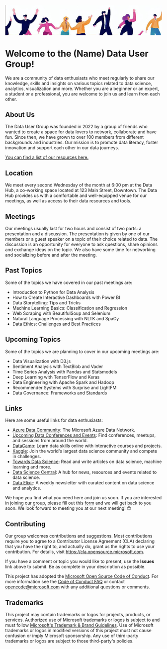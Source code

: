 <img src="https://github.com/microsoft/AzureDataCommunity/blob/main/Resources/Content/banner.png" width=800 alt="User Group Name community group name overlay">

# Welcome to the (Name) Data User Group!
We are a community of data enthusiasts who meet regularly to share our knowledge, skills and insights on various topics related to data science, analytics, visualization and more. Whether you are a beginner or an expert, a student or a professional, you are welcome to join us and learn from each other.

## About Us

The Data User Group was founded in 2022 by a group of friends who wanted to create a space for data lovers to network, collaborate and have fun. Since then, we have grown to over 100 members from different backgrounds and industries. Our mission is to promote data literacy, foster innovation and support each other in our data journeys.

[You can find a list of our resources here.](https://github.com/microsoft/AzureDataCommunity/tree/main/Resources)

## Location

We meet every second Wednesday of the month at 6:00 pm at the Data Hub, a co-working space located at 123 Main Street, Downtown. The Data Hub provides us with a comfortable and well-equipped venue for our meetings, as well as access to their data resources and tools.

## Meetings

Our meetings usually last for two hours and consist of two parts: a presentation and a discussion. The presentation is given by one of our members or a guest speaker on a topic of their choice related to data. The discussion is an opportunity for everyone to ask questions, share opinions and exchange ideas on the topic. We also have some time for networking and socializing before and after the meeting.

## Past Topics

Some of the topics we have covered in our past meetings are:

- Introduction to Python for Data Analysis
- How to Create Interactive Dashboards with Power BI
- Data Storytelling: Tips and Tricks
- Machine Learning Basics: Classification and Regression
- Web Scraping with BeautifulSoup and Selenium
- Natural Language Processing with NLTK and SpaCy
- Data Ethics: Challenges and Best Practices

## Upcoming Topics

Some of the topics we are planning to cover in our upcoming meetings are:

- Data Visualization with D3.js
- Sentiment Analysis with TextBlob and Vader
- Time Series Analysis with Pandas and Statsmodels
- Deep Learning with TensorFlow and Keras
- Data Engineering with Apache Spark and Hadoop
- Recommender Systems with Surprise and LightFM
- Data Governance: Frameworks and Standards

## Links

Here are some useful links for data enthusiasts:

- [Azure Data Community](https://aka.ms/datacommunity/): The Microsoft Azure Data Network.
- [Upcoming Data Conferences and Events](https://eventlist.azurewebsites.net/index.php): Find conferences, meetups, and sessions from around the world.
- [DataCamp](https://www.datacamp.com/): Learn data skills online with interactive courses and projects.
- [Kaggle](https://www.kaggle.com/): Join the world's largest data science community and compete in challenges.
- [Towards Data Science](https://towardsdatascience.com/): Read and write articles on data science, machine learning and more.
- [Data Science Central](https://www.datasciencecentral.com/): A hub for news, resources and events related to data science.
- [Data Elixir](https://dataelixir.com/): A weekly newsletter with curated content on data science and analytics.

We hope you find what you need here and join us soon. If you are interested in joining our group, please fill out this [form](https://forms.gle/xyz) and we will get back to you soon. We look forward to meeting you at our next meeting! 😊

## Contributing

Our group welcomes contributions and suggestions.  Most contributions require you to agree to a
Contributor License Agreement (CLA) declaring that you have the right to, and actually do, grant us
the rights to use your contribution. For details, visit https://cla.opensource.microsoft.com.

If you have a comment or topic you would like to present, use the **Issues** link above to submit. Be as complete in your description as possible.  

This project has adopted the [Microsoft Open Source Code of Conduct](https://opensource.microsoft.com/codeofconduct/).
For more information see the [Code of Conduct FAQ](https://opensource.microsoft.com/codeofconduct/faq/) or
contact [opencode@microsoft.com](mailto:opencode@microsoft.com) with any additional questions or comments.

## Trademarks

This project may contain trademarks or logos for projects, products, or services. Authorized use of Microsoft 
trademarks or logos is subject to and must follow 
[Microsoft's Trademark & Brand Guidelines](https://www.microsoft.com/en-us/legal/intellectualproperty/trademarks/usage/general).
Use of Microsoft trademarks or logos in modified versions of this project must not cause confusion or imply Microsoft sponsorship.
Any use of third-party trademarks or logos are subject to those third-party's policies.
